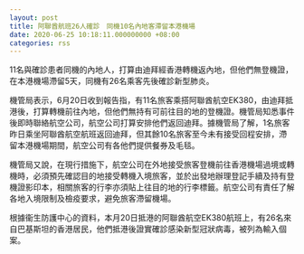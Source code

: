 ```yaml
---
layout: post
title: 阿聯酋航班26人確診　同機10名內地客滯留本港機場
date: 2020-06-25 10:18:11.000000000 +08:00
categories: rss
---
```


11名與確診患者同機的內地人，打算由迪拜經香港轉機返內地，但他們無登機證，在本港機場滯留5天，同機有26名乘客先後確診新型肺炎。

機管局表示，6月20日收到報告指，有11名旅客乘搭阿聯酋航空EK380，由迪拜抵港後，打算轉機前往內地，但他們無持有可前往目的地的登機證。機管局知悉事件後即時聯絡航空公司，航空公司打算安排他們返回迪拜。據機管局了解，1名旅客昨日乘坐阿聯酋航空航班返回迪拜，但其餘10名旅客至今未有接受回程安排，滯留本港機場期間，航空公司有各他們提供餐券及毛毯。
 
機管局又說，在現行措施下，航空公司在外地接受旅客登機前往香港機場過境或轉機時，必須預先確認目的地接受轉機入境旅客，並於出發地辦理登記手續及持有登機證影印本，相關旅客的行李亦須貼上往目的地的行李標籤。航空公司有責任了解各地入境限制及檢疫要求，避免旅客滯留機場。

根據衞生防護中心的資料，本月20日抵港的阿聯酋航空EK380航班上，有26名來自巴基斯坦的香港居民，他們抵港後證實確診感染新型冠狀病毒，被列為輸入個案。
